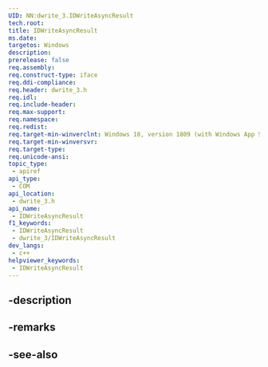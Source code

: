 ```yaml
---
UID: NN:dwrite_3.IDWriteAsyncResult
tech.root: 
title: IDWriteAsyncResult
ms.date: 
targetos: Windows
description: 
prerelease: false
req.assembly: 
req.construct-type: iface
req.ddi-compliance: 
req.header: dwrite_3.h
req.idl: 
req.include-header: 
req.max-support: 
req.namespace: 
req.redist: 
req.target-min-winverclnt: Windows 10, version 1809 (with Windows App SDK 0.5 or later)
req.target-min-winversvr: 
req.target-type: 
req.unicode-ansi: 
topic_type:
 - apiref
api_type:
 - COM
api_location:
 - dwrite_3.h
api_name:
 - IDWriteAsyncResult
f1_keywords:
 - IDWriteAsyncResult
 - dwrite_3/IDWriteAsyncResult
dev_langs:
 - c++
helpviewer_keywords:
 - IDWriteAsyncResult
---
```


## -description

## -remarks

## -see-also

